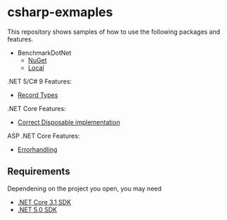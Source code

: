 # csharp-exmaples

This repository shows samples of how to use the following packages and features.

* BenchmarkDotNet
  * [NuGet](https://www.nuget.org/packages/BenchmarkDotNet/)
  * [Local](./Benchmark)

.NET 5/C# 9 Features:

* [Record Types](./Record-Types)

.NET Core Features:

* [Correct Disposable implementation](./Disposable)

ASP .NET Core Features:

* [Errorhandling](./Errorhandling)


## Requirements

Dependening on the project you open, you may need

* [.NET Core 3.1 SDK](https://dotnet.microsoft.com/download/dotnet-core/3.1)
* [.NET 5.0 SDK](https://dotnet.microsoft.com/download/dotnet/5.0)
